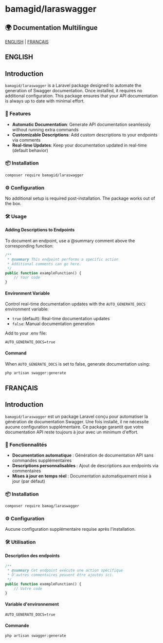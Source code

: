 # bamagid/laraswagger

## 🌍 Documentation Multilingue

[ENGLISH](#english) | [FRANÇAIS](#français)

## ENGLISH

## Introduction

`bamagid/laraswagger` is a Laravel package designed to automate the generation of Swagger documentation. Once installed, it requires no additional configuration. This package ensures that your API documentation is always up to date with minimal effort.

### 🎉 Features

- **Automatic Documentation**: Generate API documentation seamlessly without running extra commands
- **Customizable Descriptions**: Add custom descriptions to your endpoints via comments
- **Real-time Updates**: Keep your documentation updated in real-time (default behavior)

### 📦 Installation

```bash
composer require bamagid/laraswagger
```

### ⚙️ Configuration

No additional setup is required post-installation. The package works out of the box.

### 🛠️ Usage

#### Adding Descriptions to Endpoints

To document an endpoint, use a @summary comment above the corresponding function:

```php
/**
 * @summary This endpoint performs a specific action
 * Additional comments can go here.
 */
public function exampleFunction() {
    // Your code
}
```

#### Environment Variable

Control real-time documentation updates with the `AUTO_GENERATE_DOCS` environment variable:

- `true` (default): Real-time documentation updates
- `false`: Manual documentation generation

Add to your .env file:

```env
AUTO_GENERATE_DOCS=true
```

#### Command

When `AUTO_GENERATE_DOCS` is set to false, generate documentation using:

```bash
php artisan swagger:generate
```

## FRANÇAIS

## Introduction

`bamagid/laraswagger` est un package Laravel conçu pour automatiser la génération de documentation Swagger. Une fois installé, il ne nécessite aucune configuration supplémentaire. Ce package garantit que votre documentation API reste toujours à jour avec un minimum d'effort.

### 🎉 Fonctionnalités

- **Documentation automatique** : Génération de documentation API sans commandes supplémentaires
- **Descriptions personnalisables** : Ajout de descriptions aux endpoints via commentaires
- **Mises à jour en temps réel** : Documentation automatiquement mise à jour (par défaut)

### 📦 Installation

```bash
composer require bamag/laraswagger
```

### ⚙️ Configuration

Aucune configuration supplémentaire requise après l'installation.

### 🛠️ Utilisation

#### Description des endpoints

```php
/**
 * @summary Cet endpoint exécute une action spécifique
 * D'autres commentaires peuvent être ajoutés ici.
 */
public function exempleFunction() {
    // Votre code
}
```

#### Variable d'environnement

```env
AUTO_GENERATE_DOCS=true
```

#### Commande

```bash
php artisan swagger:generate
```
